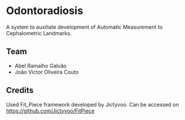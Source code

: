 # Odontoradiosis

A system to auxiliate development of Automatic Measurement to Cephalometric Landmarks.

## Team

* Abel Ramalho Galvão
* João Victor Oliveira Couto

## Credits

Used Fit_Piece framework developed by Jictyvoo. Can be accessed on https://github.com/Jictyvoo/FitPiece
